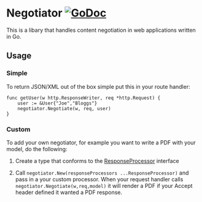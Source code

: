 # Negotiator [![GoDoc](https://godoc.org/github.com/jchannon/negotiator?status.png)](http://godoc.org/github.com/jchannon/negotiator)

This is a libary that handles content negotiation in web applications written in Go.

## Usage

### Simple
To return JSON/XML out of the box simple put this in your route handler:
```
func getUser(w http.ResponseWriter, req *http.Request) {
    user := &User{"Joe","Bloggs"}
    negotiator.Negotiate(w, req, user)
}
```
### Custom 

To add your own negotiator, for example you want to write a PDF with your model, do the following:


1) Create a type that conforms to the [ResponseProcessor](https://github.com/jchannon/negotiator/blob/master/responseprocessor.go) interface

2) Call `negotiator.New(responseProcessors ...ResponseProcessor)` and pass in a your custom processor. When your request handler calls `negotiator.Negotiate(w,req,model)` it will render a PDF if your Accept header defined it wanted a PDF response.
